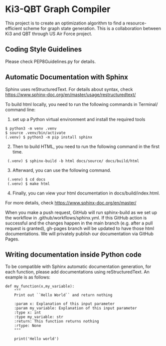 # Ki3-QBT Graph Compiler

This project is to create an optimization algorithm to find a resource-efficient scheme for graph state generation. This is a collaboration between Ki3 and QBT through US Air Force project.

## Coding Style Guidelines

Please check PEP8Guidelines.py for details.


## Automatic Documentation with Sphinx

Sphinx uses reStructuredText. For details about syntax, check https://www.sphinx-doc.org/en/master/usage/restructuredtext/

To build html locally, you need to run the following commands in Terminal/ command line:

1. set up a Python virtual environment and install the required tools
```
$ python3 -m venv .venv
$ source .venv/bin/activate
(.venv) $ python3 -m pip install sphinx
```
2. Then to build HTML, you need to run the following command in the first time.

```
 (.venv) $ sphinx-build -b html docs/source/ docs/build/html
```

3. Afterward, you can use the following command.

```
 (.venv) $ cd docs
 (.venv) $ make html
```

4. Finally, you can view your html documentation in docs/build/index.html.

For more details, check https://www.sphinx-doc.org/en/master/

When you make a push request, GitHub will run sphinx-build as we set up the workflow in .github/workflows/sphinx.yml. If this GitHub action is successful and the changes happen in the main branch (e.g. after a pull request is granted), gh-pages branch will be updated to have those html documentations. We will privately publish our documentation via GitHub Pages.

## Writing documentation inside Python code

To be compatible with Sphinx automatic documentation generation, for each function, please add documentations using reStructuredText. An example is as follows:

```
def my_function(x,my_variable):
    """
    Print out ``Hello World`` and return nothing

    :param x: Explanation of this input parameter
    :param my_variable: Explanation of this input parameter
    :type x: int
    :type my_variable: str
    :return: This function returns nothing
    :rtype: None
    """

    print('Hello world')
```    
